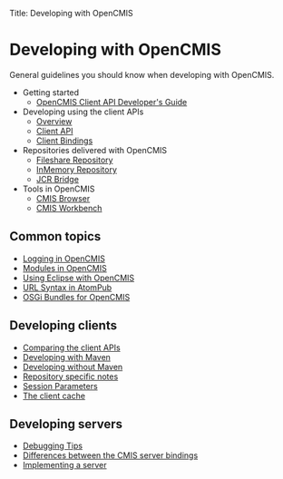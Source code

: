 Title: Developing with OpenCMIS

# Developing with OpenCMIS

General guidelines you should know when developing with OpenCMIS.

* Getting started
  * [OpenCMIS Client API Developer's Guide](guide.html)
* Developing using the client APIs
  * [Overview](client/dev-client-overview.html)
  * [Client API](client/dev-client-api.html)
  * [Client Bindings](client/dev-client-bindings.html)
* Repositories delivered with OpenCMIS
  * [Fileshare Repository](repositories/dev-repositories-fileshare.html)
  * [InMemory Repository](repositories/dev-repositories-inmemory.html)
  * [JCR Bridge](repositories/dev-repositories-jcr.html)
* Tools in OpenCMIS
  * [CMIS Browser](tools/dev-tools-browser.html)
  * [CMIS Workbench](tools/dev-tools-workbench.html)

## Common topics

* [Logging in OpenCMIS](dev-logging.html)
* [Modules in OpenCMIS](dev-modules.html)
* [Using Eclipse with OpenCMIS](dev-eclipse.html)
* [URL Syntax in AtomPub](dev-url.html)
* [OSGi Bundles for OpenCMIS](dev-osgi.html)

## Developing clients

* [Comparing the client APIs](dev-compare-client-api-binding.html)
* [Developing with Maven](dev-use-with-maven.html)
* [Developing without Maven](dev-use-without-maven.html)
* [Repository specific notes](dev-repository-specific-notes.html)
* [Session Parameters](dev-session-parameters.html)
* [The client cache](dev-client-cache.html)

## Developing servers

* [Debugging Tips](dev-debug.html)
* [Differences between the CMIS server bindings](dev-binding-differences.html)
* [Implementing a server](dev-server.html)
